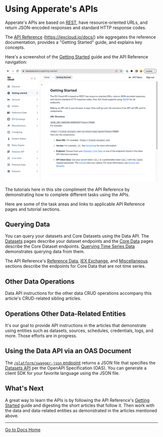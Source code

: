 # Using Apperate's APIs

Apperate's APIs are based on [REST](https://en.wikipedia.org/wiki/Representational_state_transfer), have resource-oriented URLs, and return JSON-encoded responses and standard HTTP response codes. 

The [API Reference](https://iexcloud.io/docs/) (<https://iexcloud.io/docs/>) site aggregates the reference documentation, provides a "Getting Started" guide, and explains key concepts. 

Here's a screenshot of the [Getting Started](https://iexcloud.io/docs/getting-started) guide and the API Reference navigation:

![](./apperate-api-basics/api-reference-getting-started.png)

The tutorials here in this site compliment the API Reference by demonstrating how to complete different tasks using the APIs.

Here are some of the task areas and links to applicable API Reference pages and tutorial sections.

## Querying Data

You can query your datasets and Core Datasets using the Data API. The [Datasets](https://iexcloud.io/docs/datasets) pages describe your dataset endpoints and the [Core Data](https://iexcloud.io/docs/core) pages describe the Core Dataset endpoints. [Querying Time Series Data](./querying-data/querying-time-series-data.md) demonstrates querying data from them.

The API Reference's [Reference Data](https://iexcloud.io/docs/reference-data), [IEX Exchange](https://iexcloud.io/docs/iex-exchange), and [Miscellaneous](https://iexcloud.io/docs/miscellaneous) sections describe the endpoints for Core Data that are not time series. 

## Other Data Operations

Data API instructions for the other data CRUD operations accompany this article's CRUD-related sibling articles.

## Operations Other Data-Related Entities

It's our goal to provide API instructions in the articles that demonstrate using entities such as datasets, sources, schedules, credentials, logs, and more. Those efforts are in progress.

## Using the Data API via an OAS Document

The [`/platform/swagger-json` endpoint](https://iexcloud.io/docs/datasets-api/get-openapi-json) returns a JSON file that specifies the [Datasets API](https://iexcloud.io/docs/datasets-api) per the OpenAPI Specification (OAS). You can generate a client SDK for your favorite language using the JSON file. 

## What's Next

A great way to learn the APIs is by following the API Reference's [Getting Started](https://iexcloud.io/docs/getting-started) guide and digesting the short articles that follow it. Then work with the data and data-related entities as demonstrated in the articles mentioned above.

---
[Go to Docs Home](https://github.com/iexcloud/docs/blob/main/README.md)